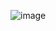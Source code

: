 ![image](https://github.com/Guto-Haziro/Projects/assets/118192092/31af1644-a137-49c4-9491-9b876dc6977d)
